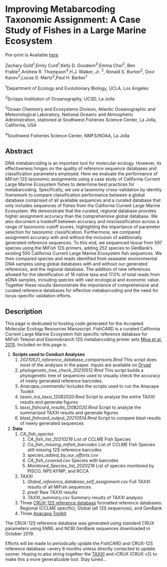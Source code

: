 # Improving Metabarcoding Taxonomic Assignment: A Case Study of Fishes in a Large Marine Ecosystem

Pre-print is Available [here](https://10.22541/au.161407483.33882798/v1)


Zachary Gold<sup>1</sup>,Emily Curd<sup>1</sup>,Kelly D. Goodwin<sup>3</sup>,Emma Choi<sup>2</sup>, Ben Frable<sup>2</sup>,Andrew R. Thompson<sup>4</sup>,H.J. Walker, Jr. <sup>2</sup>, Ronald S. Burton<sup>2</sup>,  Dovi Kacev<sup>2</sup>,Lucas D. Martz<sup>2</sup>,Paul H. Barber<sup>1</sup>


<sup>1</sup>Department of Ecology and Evolutionary Biology, UCLA, Los Angeles

<sup>2</sup>Scripps Institution of Oceanography, UCSD, La Jolla

<sup>3</sup>Ocean Chemistry and Ecosystems Division, Atlantic Oceanographic and Meteorological Laboratory, National Oceanic and Atmospheric Administration, stationed at Southwest Fisheries Science Center, La Jolla, California, USA

<sup>4</sup>Southwest Fisheries Science Center, NMFS/NOAA, La Jolla




## Abstract
DNA metabarcoding is an important tool for molecular ecology. However, its effectiveness hinges on the quality of reference sequence databases and classification parameters employed. Here we evaluate the performance of MiFish 12S taxonomic assignments using a case study of California Current Large Marine Ecosystem fishes to determine best practices for metabarcoding. Specifically, we use a taxonomy cross-validation by identity framework to compare classification performance between a global database comprised of all available sequences and a curated database that only includes sequences of fishes from the California Current Large Marine Ecosystem. We demonstrate that the curated, regional database provides higher assignment accuracy than the comprehensive global database. We also document a tradeoff between accuracy and misclassification across a range of taxonomic cutoff scores, highlighting the importance of parameter selection for taxonomic classification. Furthermore, we compared assignment accuracy with and without the inclusion of additionally generated reference sequences. To this end, we sequenced tissue from 597 species using the MiFish 12S primers, adding 252 species to GenBank’s existing 550 California Current Large Marine Ecosystem fish sequences. We then compared species and reads identified from seawater environmental DNA samples using global databases with and without our generated references, and the regional database. The addition of new references allowed for the identification of 16 native taxa and 17.0% of total reads from eDNA samples, including species with vast ecological and economic value. Together these results demonstrate the importance of comprehensive and curated reference databases for effective metabarcoding and the need for locus-specific validation efforts.

## Description
This page is dedicated to hosting code generated for the Accepted Molecular Ecology Resources Manuscript. FishCARD is a curated Calfiornia Current Large Marine Ecosystem fish specific reference database for MiFish Teleost and Elasmobranch 12S metabarcoding primer sets [Miya et al. 2015](https://royalsocietypublishing.org/doi/10.1098/rsos.150088). Included on this page is
1. **Scripts used to Conduct Analyses**
    1. *20210521_reference_database_comparisons.Rmd* This script does most of the analyses in the paper. Inputs are available on [Dryad](https://doi.org/10.5068/D1H963)
    2. *phylogenetic_tree_check_20210512.Rmd* This script builds a phylogenetic tree of sequences used to visually check the accuracy of newly generated reference barcodes.
    3. *Anacapa_commands/* Includes the scripts used to run the Anacapa Toolkit
    4. *taxon_lca_taxxi_12082020.Rmd*  Script to analyze the entire TAXXI results and generate figures
    5. *taxxi_fishcard_results_12082020.Rmd* Script to analyze the summarized TAXXI results and generate figures
    6. *blast_fishcard_output_20210514.Rmd* Script to compare blast results of newly generated sequences
2. **Data**
    1. *CA_fish_species*
        1. *CA_fish_list_20210216* List of CCLME Fish Species
        2. *Ca_fish_missing_mifish_barcodes* List of CCLME Fish Species still missing 12S reference barcodes
        3. *species_added_by_our_efforts.csv*
        4. *CA_fish_covered.csv* Species with barcodes
        5. *Monitored_Species_list_2020216* List of species monitored by PISCO, NPS KFMP, and RCCA
    2. *TAXXI*
        1. *Global_reference_database_self_assignment.csv* Full TAXXI results of all MiFish sequences
        2. *pred/* Raw TAXXI results
        3. *TAXXI_summary.csv* Summary results of TAXXI analysis
    3. Three [CRUX-12S reference database](https://github.com/limey-bean/CRUX_Creating-Reference-libraries-Using-eXisting-tools) formatted reference databases: Regional (CCLME specific), Global (all 12S sequences), and GenBank
    4. Three [Anacapa Toolkit](https://github.com/limey-bean/Anacapa)

The CRUX-12S reference database was generated using standard CRUX parameters using EMBL and NCBI GenBank sequences downloaded in October 2019.

Efforts will be made to periodically update the FishCARD and CRUX-12S reference database ~every 6 months unless directly contacted to update sooner. Hoping to also string together the [TAXXI](https://drive5.com/taxxi/doc/index.html) and rCRUX (CRUX v2) to make this a more generalizable tool. Stay tuned...
